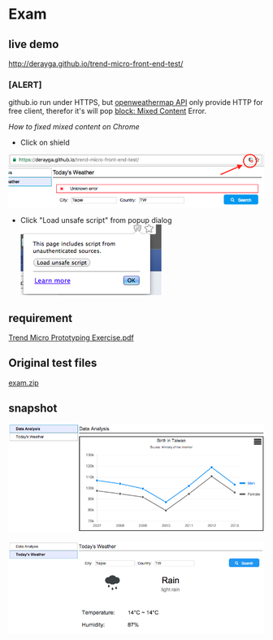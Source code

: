 # Exam

## live demo
http://derayga.github.io/trend-micro-front-end-test/

### [ALERT]
github.io run under HTTPS, but [openweathermap API](https://openweathermap.org/api) only provide HTTP for free client, therefor it's will pop [block: Mixed Content](https://developers.google.com/web/fundamentals/security/prevent-mixed-content/fixing-mixed-content) Error.  

*How to fixed mixed content on Chrome*

* Click on shield  

![How to fixed](https://raw.githubusercontent.com/DerayGa/trend-micro-front-end-test/master/img/how-to-fixed-mixed-content.png)

* Click "Load unsafe script" from popup dialog
![Load unsafe script](https://raw.githubusercontent.com/DerayGa/trend-micro-front-end-test/master/img/load-unsafe-script.png)

## requirement
[Trend Micro Prototyping Exercise.pdf](https://github.com/DerayGa/trend-micro-front-end-test/blob/master/Trend%20Micro%20Prototyping%20Exercise.pdf)

## Original test files
[exam.zip](https://github.com/DerayGa/trend-micro-front-end-test/blob/master/exam.zip)

## snapshot
![dataAnalysis](https://raw.githubusercontent.com/DerayGa/trend-micro-front-end-test/master/demo/dataAnalysis.png)

![todayWeather](https://raw.githubusercontent.com/DerayGa/trend-micro-front-end-test/master/demo/todayWeather.png)
